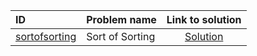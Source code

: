 | ID | Problem name | Link to solution |
|:---|:---|:---:|
| [sortofsorting](https://open.kattis.com/problems/sortofsorting) | Sort of Sorting | [Solution](https://github.com/versenyi98/kattis-solutions/tree/main/solutions/sortofsorting)|
